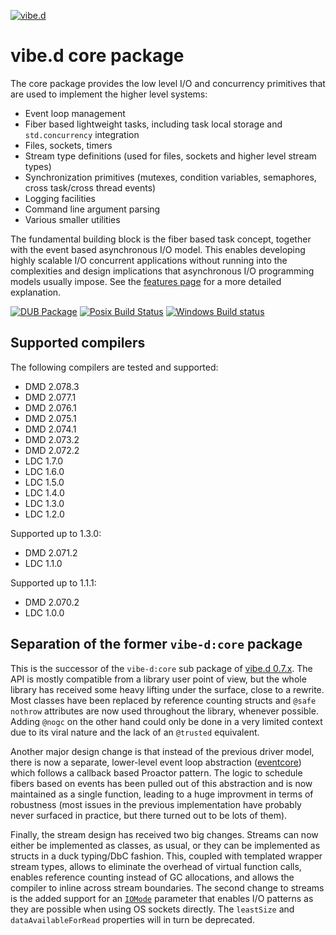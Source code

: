 [![vibe.d](https://vibed.org/images/logo-and-title.png)](https://vibed.org)

vibe.d core package
===================

The core package provides the low level I/O and concurrency primitives that are used to implement the higher level systems:

 - Event loop management
 - Fiber based lightweight tasks, including task local storage and `std.concurrency` integration
 - Files, sockets, timers
 - Stream type definitions (used for files, sockets and higher level stream types)
 - Synchronization primitives (mutexes, condition variables, semaphores, cross task/cross thread events)
 - Logging facilities
 - Command line argument parsing
 - Various smaller utilities

The fundamental building block is the fiber based task concept, together with the event based asynchronous I/O model. This enables developing highly scalable I/O concurrent applications without running into the complexities and design implications that asynchronous I/O programming models usually impose. See the [features page](https://vibed.org/features) for a more detailed explanation.

[![DUB Package](https://img.shields.io/dub/v/vibe-core.svg)](https://code.dlang.org/packages/vibe-core)
[![Posix Build Status](https://travis-ci.org/vibe-d/vibe-core.svg?branch=master)](https://travis-ci.org/vibe-d/vibe-core)
[![Windows Build status](https://ci.appveyor.com/api/projects/status/eexephyroa7ag3xr/branch/master?svg=true)](https://ci.appveyor.com/project/s-ludwig/vibe-core/branch/master)


Supported compilers
-------------------

The following compilers are tested and supported:

- DMD 2.078.3
- DMD 2.077.1
- DMD 2.076.1
- DMD 2.075.1
- DMD 2.074.1
- DMD 2.073.2
- DMD 2.072.2
- LDC 1.7.0
- LDC 1.6.0
- LDC 1.5.0
- LDC 1.4.0
- LDC 1.3.0
- LDC 1.2.0

Supported up to 1.3.0:

- DMD 2.071.2
- LDC 1.1.0

Supported up to 1.1.1:

- DMD 2.070.2
- LDC 1.0.0


Separation of the former `vibe-d:core` package
----------------------------------------------

This is the successor of the `vibe-d:core` sub package of [vibe.d 0.7.x](https://github.com/rejectedsoftware/vibe.d.git). The API is mostly compatible from a library user point of view, but the whole library has received some heavy lifting under the surface, close to a rewrite. Most classes have been replaced by reference counting structs and `@safe nothrow` attributes are now used throughout the library, whenever possible. Adding `@nogc` on the other hand could only be done in a very limited context due to its viral nature and the lack of an `@trusted` equivalent.

Another major design change is that instead of the previous driver model, there is now a separate, lower-level event loop abstraction ([eventcore](https://github.com/vibe-d/eventcore.git)) which follows a callback based Proactor pattern. The logic to schedule fibers based on events has been pulled out of this abstraction and is now maintained as a single function, leading to a huge improvment in terms of robustness (most issues in the previous implementation have probably never surfaced in practice, but there turned out to be lots of them).

Finally, the stream design has received two big changes. Streams can now either be implemented as classes, as usual, or they can be implemented as structs in a duck typing/DbC fashion. This, coupled with templated wrapper stream types, allows to eliminate the overhead of virtual function calls, enables reference counting instead of GC allocations, and allows the compiler to inline across stream boundaries. The second change to streams is the added support for an [`IOMode`](https://github.com/vibe-d/eventcore/blob/c242fdae16470ae4dc4e7e6578d582c1d3ba57ec/source/eventcore/driver.d#L533) parameter that enables I/O patterns as they are possible when using OS sockets directly. The `leastSize` and `dataAvailableForRead` properties will in turn be deprecated.
